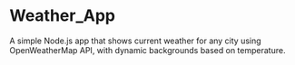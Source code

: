 # Weather_App
A simple Node.js app that shows current weather for any city using OpenWeatherMap API, with dynamic backgrounds based on temperature.
